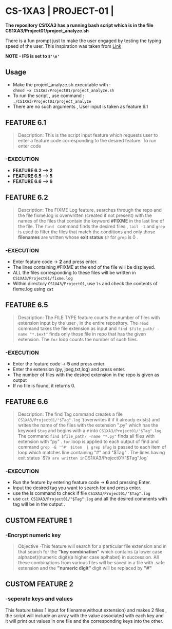 # CS-1XA3 | PROJECT-01           |  <sandhk8>
**The repository CS1XA3 has a running bash script which is in the file CS1XA3/Project01/project_analyze.sh** 
             
There is a fun prompt just to make the user engaged by testing the typing speed of the user. This inspiration was taken from [Link](http://linuxcommand.org/lc3_wss0100.php)

**NOTE - IFS is set to `$'\n'`** 


## Usage
- Make the project_analyze.sh executable with :    
  `chmod +x CS1XA3/Project01/project_analyze.sh`     
- To run the script , use command :                 
`./CS1XA3/Project01/project_analyze`               
- There are no such arguments , User input is taken as feature 6.1

## FEATURE 6.1
>Description: This is the script input feature which requests user to enter a feature code corresponding to the desired feature. To run enter code

### -EXECUTION      
- **FEATURE 6.2 --> 2**
- **FEATURE 6.5 --> 5**
- **FEATURE 6.6 --> 6**

## FEATURE 6.2
>Description: The FIXME Log feature, searches through the repo and the file fixme.log is overwritten (created if not present) with the names of the files that contain the keyword **#FIXME** in the last line of the file.
The `find ` command finds the desired files , `tail -1` and `grep` is used to filter the files that match the conditions and only those **filenames** are written whose **exit status** `$?` for `grep` is 0 .
### -EXECUTION
- Enter feature code -> **2** and press enter.
-  The lines containing #FIXME at the end of the file will be displayed.
- ALL the files corresponding to these files will be written in `CS1XA3/Project01/fixme.log`
- Within directory `CS1XA3/Project01`, use `ls` and check the contents of fixme.log using `cat`
## FEATURE 6.5
>Description: The FILE TYPE feature counts the number of files with extension input by the user , in the entire repository. The `read` command takes the file extension as input and `find $file_path/ -name "*.$ext"` finds only those file in repo that has the given extension.
The `for` loop counts the number of such files.
### -EXECUTION
- Enter the feature code -> **5** and press enter
- Enter the extension (py, jpeg,txt,log) and press enter.
 - The number of files with the desired extension in the repo is given as output
- If no file is found, it returns 0.
## FEATURE 6.6
>Description: The find Tag command creates a file `CS1XA3/Project01/"$Tag".log` '(overwrites it if it already exists) and writes the name of the files with the extension ".py"  which has the keyword `$tag` and begins with a `#` into `CS1XA3/Project01/"$Tag".log`
The command `find $file_path/ -name "*.py"` finds all files with extension with "py" . `for` loop is applied to each output of find and command `grep -E '^#' $item  | grep $Tag` is passed to each item of loop which matches line containing "#" and "$Tag" . The lines having exit status `$?` 0 are written in `CS1XA3/Project01/"$Tag".log`
### -EXECUTION
- Run the feature by entering feature code -> **6** and pressing Enter.
- Input the desired tag you want to search for and press enter.
- use the ls command to check if file `CS1XA3/Project01/"$Tag".log`
- use `cat CS1XA3/Project01/"$Tag".log` and all the desired comments with tag will be in the output .
## CUSTOM FEATURE 1
### -Encrypt numeric key
>Objective -This feature will search for a particular file extension and in that  search for the **"key combination"** which contains (a lower case alphabet)(numeric digit)(a higher case aplhabet) in succession. All these combinations from various files will be saved in a file with .safe extension and the **"numeric digit"** digit will be replaced by **"#"**
## CUSTOM FEATURE 2
### -seperate keys and values
This feature takes 1 input for filename(without extension) and makes 2
files , the script will include  an array with the value associated with each key and it will print out values in one file and the corresponding keys into the other.
